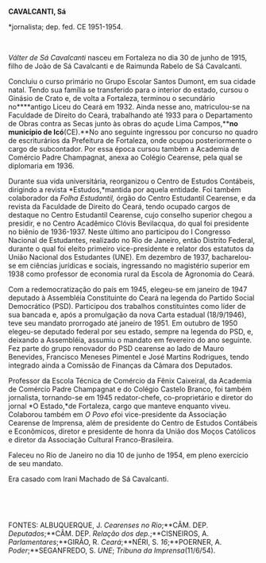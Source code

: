 **CAVALCANTI, Sá**

\*jornalista; dep. fed. CE 1951-1954.

 

*Válter de Sá Cavalcanti* nasceu em Fortaleza no dia 30 de junho de
1915, filho de João de Sá Cavalcanti e de Raimunda Rabelo de Sá
Cavalcanti.

Concluiu o curso primário no Grupo Escolar Santos Dumont, em sua cidade
natal. Tendo sua família se transferido para o interior do estado,
cursou o Ginásio de Crato e, de volta a Fortaleza, terminou o secundário
no****antigo Liceu do Ceará em 1932. Ainda nesse ano, matriculou-se na
Faculdade de Direito do Ceará, trabalhando até 1933 para o Departamento
de Obras contra as Secas junto às obras do açude Lima Campos,****no
município de Icó**(CE).**No ano seguinte ingressou por concurso no
quadro de escriturários da Prefeitura de Fortaleza, onde ocupou
posteriormente o cargo de subcontador. Por essa época cursou também a
Academia de Comércio Padre Champagnat, anexa ao Colégio Cearense, pela
qual se diplomaria em 1936.

Durante sua vida universitária, reorganizou o Centro de Estudos
Contábeis, dirigindo a revista *Estudos,*mantida por aquela entidade.
Foi também colaborador da *Folha Estudantil,* órgão do Centro Estudantil
Cearense, e da revista da Faculdade de Direito do Ceará, tendo ocupado
cargos de destaque no Centro Estudantil Cearense, cujo conselho superior
chegou a presidir, e no Centro Acadêmico Clóvis Bevilacqua, do qual foi
presidente no biênio de 1936-1937. Neste último ano participou do I
Congresso Nacional de Estudantes, realizado no Rio de Janeiro, então
Distrito Federal, durante o qual foi eleito primeiro vice-presidente e
relator dos estatutos da União Nacional dos Estudantes (UNE). Em
dezembro de 1937, bacharelou-se em ciências jurídicas e sociais,
ingressando no magistério superior em 1938 como professor de economia
rural da Escola de Agronomia do Ceará.

Com a redemocratização do país em 1945, elegeu-se em janeiro de 1947
deputado à Assembléia Constituinte do Ceará na legenda do Partido Social
Democrático (PSD). Participou dos trabalhos constituintes como líder de
sua bancada e, após a promulgação da nova Carta estadual (18/9/1946),
teve seu mandato prorrogado até janeiro de 1951. Em outubro de 1950
elegeu-se deputado federal por seu estado, sempre na legenda do PSD, e,
deixando a Assembléia, assumiu o mandato em fevereiro do ano seguinte.
Fez parte do grupo renovador do PSD cearense ao lado de Mauro Benevides,
Francisco Meneses Pimentel e José Martins Rodrigues, tendo integrado
ainda a Comissão de Finanças da Câmara dos Deputados.

Professor da Escola Técnica de Comércio da Fênix Caixeiral, da Academia
de Comércio Padre Champagnat e do Colégio Castelo Branco, foi também
jornalista, tornando-se em 1945 redator-chefe, co-proprietário e diretor
do jornal *O Estado,*de Fortaleza, cargo que manteve enquanto viveu.
Colaborou também em *O Povo e*foi vice-presidente da Associação Cearense
de Imprensa, além de presidente do Centro de Estudos Contábeis e
Econômicos, diretor e presidente de honra da União dos Moços Católicos e
diretor da Associação Cultural Franco-Brasileira.

Faleceu no Rio de Janeiro no dia 10 de junho de 1954, em pleno exercício
de seu mandato.

Era casado com Irani Machado de Sá Cavalcanti.

 

 

FONTES: ALBUQUERQUE, J. *Cearenses no* *Rio*;**CÂM. DEP.
*Deputados*;**CÂM. DEP. *Relação dos dep.*;**CISNEIROS, A.
*Parlamentares*;**GIRÃO, R. *Ceará*;**NÉRI, S. *16*;**POERNER, A.
*Poder*;**SEGANFREDO, S. *UNE*; *Tribuna da Imprensa*(11/6/54).

 
